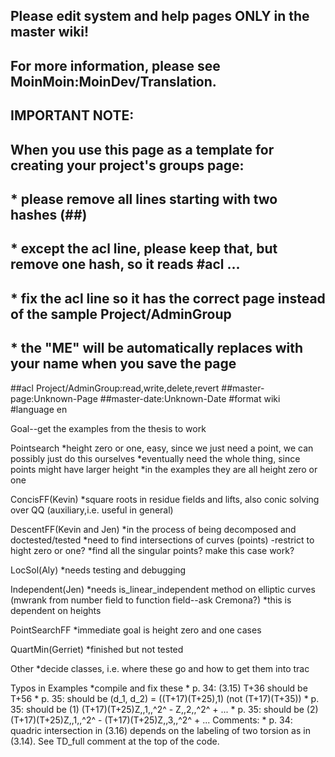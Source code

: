 ## Please edit system and help pages ONLY in the master wiki!
## For more information, please see MoinMoin:MoinDev/Translation.
## IMPORTANT NOTE:
## When you use this page as a template for creating your project's groups page:
##  * please remove all lines starting with two hashes (##)
##  * except the acl line, please keep that, but remove one hash, so it reads #acl ...
##  * fix the acl line so it has the correct page instead of the sample Project/AdminGroup
##  * the "ME" will be automatically replaces with your name when you save the page
##acl Project/AdminGroup:read,write,delete,revert
##master-page:Unknown-Page
##master-date:Unknown-Date
#format wiki
#language en

Goal--get the examples from the thesis to work

Pointsearch 
            *height zero or one, easy, since we just need a point, we can possibly just do this ourselves
            *eventually need the whole thing, since points might have larger height
            *in the examples they are all height zero or one

ConcisFF(Kevin) 
            *square roots in residue fields and lifts, also conic solving over QQ (auxiliary,i.e. useful in general)

DescentFF(Kevin and Jen) 
            *in the process of being decomposed and doctested/tested
            *need to find intersections of curves (points) -restrict to hight zero or one?
            *find all the singular points? make this case work?

LocSol(Aly) 
            *needs testing and debugging

Independent(Jen)
            *needs is_linear_independent method on elliptic curves (mwrank from number field to function field--ask Cremona?)
            *this is dependent on heights

PointSearchFF 
            *immediate goal is height zero and one cases

QuartMin(Gerriet) 
            *finished but not tested

Other 
            *decide classes, i.e. where these go and how to get them into trac

Typos in Examples 
            *compile and fix these
            * p. 34: (3.15) T+36 should be T+56
            * p. 35: should be (d_1, d_2) = ((T+17)(T+25),1) (not (T+17)(T+35))
            * p. 35: should be (1) (T+17)(T+25)Z,,1,,^2^ - Z,,2,,^2^ + ...
            * p. 35: should be (2) (T+17)(T+25)Z,,1,,^2^ - (T+17)(T+25)Z,,3,,^2^ +  ...
Comments:
            * p. 34: quadric intersection in (3.16) depends on the labeling of two torsion as in (3.14). See TD_full comment at the top of the code.
